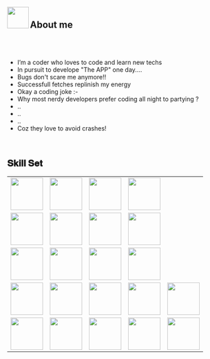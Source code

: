 <br>

<img align="left" src = "https://user-images.githubusercontent.com/63050133/156777293-72a6e681-2582-4a9d-ad92-09d1181d47c7.gif" width = 50px height=50px>
<h2 align="left" font-weight="bold">About me</h2>  
<br><br>

- I’m a coder who loves to code and learn new techs
- In pursuit to develope "The APP" one day....
- Bugs don't scare me anymore!!
- Successfull fetches replinish my energy
- Okay a coding joke :-
- Why most nerdy developers prefer coding all night to partying ?
- ..
- ..
- ..
- Coz they love to avoid crashes!

<br>

<h2 font-weight="bold">𝐒𝐤𝐢𝐥𝐥 𝐒𝐞𝐭</h2>
<table>
  <tr>
      <td><img src="https://icon.icepanel.io/Technology/svg/React.svg" width="75"></td>
      <td><img src="https://icon.icepanel.io/Technology/svg/Angular.svg" width="75"></td>
      <td><img src="https://icon.icepanel.io/Technology/svg/Qwik.svg" width="75"></td>
      <td><img src="https://icon.icepanel.io/Technology/png-shadow-512/Next.js.png" width="75"></td>
  </tr>
  <tr>
      <td><img src="https://icon.icepanel.io/Technology/svg/Bun.svg" width="75"></td>
      <td><img src="https://icon.icepanel.io/Technology/svg/Node.js.svg" width="75"></td>
      <td><img src="https://icon.icepanel.io/Technology/png-shadow-512/Flask.png" width="75"></td>
      <td><img src="https://icon.icepanel.io/Technology/png-shadow-512/Express.png" width="75"></td>
  </tr>
  <tr>
      <td><img src="https://icon.icepanel.io/Technology/svg/MongoDB.svg" width="75"></td>
      <td><img src="https://icon.icepanel.io/Technology/svg/MySQL.svg" width="75"></td>
      <td><img src="https://icon.icepanel.io/Technology/svg/PostgresSQL.svg" width="75"></td>
      <td><img src="https://icon.icepanel.io/Technology/svg/Firebase.svg" width="75"></td>
  </tr>
  <tr>
      <td><img src="https://icon.icepanel.io/Technology/svg/Docker.svg" width="75"></td>
      <td><img src="https://icon.icepanel.io/Technology/svg/Kubernetes.svg" width="75"></td>
      <td><img src="https://icon.icepanel.io/Technology/svg/Digital-Ocean.svg" width="75"></td>
      <td><img src="https://icon.icepanel.io/Technology/svg/Git.svg" width="75"></td>
      <td><img src="https://icon.icepanel.io/Technology/svg/Heroku.svg" width="75"></td>
  </tr>
  <tr>
      <td><img src="https://icon.icepanel.io/Technology/svg/TypeScript.svg" width="75"></td>
      <td><img src="https://icon.icepanel.io/Technology/svg/JavaScript.svg" width="75"></td>
      <td><img src="https://icon.icepanel.io/Technology/svg/Python.svg" width="75"></td>
      <td><img src="https://icon.icepanel.io/Technology/svg/C.svg" width="75"></td>
      <td><img src="https://icon.icepanel.io/Technology/png-shadow-512/Bash.png" width="75"></td>
  </tr>

</table>
